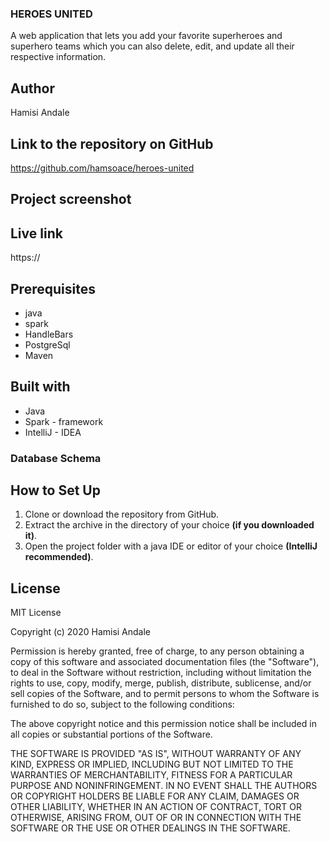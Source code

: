 ### HEROES UNITED

A web application that lets you add your favorite superheroes and superhero teams which you can also delete, edit, and update all their respective information.

## Author

Hamisi Andale

## Link to the repository on GitHub

https://github.com/hamsoace/heroes-united

## Project screenshot



## Live link

https://


## Prerequisites

* java
* spark
* HandleBars
* PostgreSql
* Maven

## Built with

* Java
* Spark - framework
* IntelliJ - IDEA


### Database Schema



## How to Set Up

1. Clone or download the repository from GitHub.
2. Extract the archive in the directory of your choice **(if you downloaded it)**.
3. Open the project folder with a java IDE or editor of your choice **(IntelliJ recommended)**.

## License

MIT License

Copyright (c) 2020 Hamisi Andale

Permission is hereby granted, free of charge, to any person obtaining a copy
of this software and associated documentation files (the "Software"), to deal
in the Software without restriction, including without limitation the rights
to use, copy, modify, merge, publish, distribute, sublicense, and/or sell
copies of the Software, and to permit persons to whom the Software is
furnished to do so, subject to the following conditions:

The above copyright notice and this permission notice shall be included in all
copies or substantial portions of the Software.

THE SOFTWARE IS PROVIDED "AS IS", WITHOUT WARRANTY OF ANY KIND, EXPRESS OR
IMPLIED, INCLUDING BUT NOT LIMITED TO THE WARRANTIES OF MERCHANTABILITY,
FITNESS FOR A PARTICULAR PURPOSE AND NONINFRINGEMENT. IN NO EVENT SHALL THE
AUTHORS OR COPYRIGHT HOLDERS BE LIABLE FOR ANY CLAIM, DAMAGES OR OTHER
LIABILITY, WHETHER IN AN ACTION OF CONTRACT, TORT OR OTHERWISE, ARISING FROM,
OUT OF OR IN CONNECTION WITH THE SOFTWARE OR THE USE OR OTHER DEALINGS IN THE
SOFTWARE.